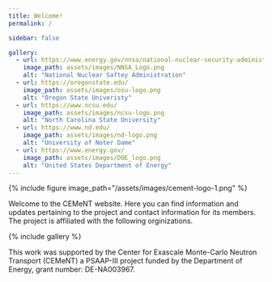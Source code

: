 ```yaml
---
title: Welcome!
permalink: /

sidebar: false

gallery:
  - url: https://www.energy.gov/nnsa/national-nuclear-security-administration
    image_path: assets/images/NNSA_Logo.png
    alt: "National Nuclear Saftey Administration"
  - url: https://oregonstate.edu/
    image_path: assets/images/osu-logo.png
    alt: "Oregon State Univeristy"
  - url: https://www.ncsu.edu/
    image_path: assets/images/ncsu-logo.png
    alt: "North Carolina State University"
  - url: https://www.nd.edu/
    image_path: assets/images/nd-logo.png
    alt: "University of Noter Dame"
  - url: https://www.energy.gov/
    image_path: assets/images/DOE_logo.png
    alt: "United States Department of Energy"
---
```


{% include figure image_path="/assets/images/cement-logo-1.png" %}


Welcome to the CEMeNT website. Here you can find information and updates pertaining to the project and contact information for its members. The project is affiliated with the following orginizations.

{% include gallery %}

This work was supported by the Center for Exascale Monte-Carlo Neutron Transport (CEMeNT) a PSAAP-III project funded by the Department of Energy, grant number: DE-NA003967.
